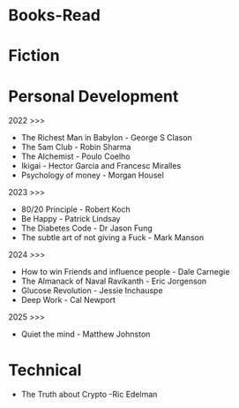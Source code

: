 # Books-Read

Fiction
=======



Personal Development
====================
2022 >>>
* The Richest Man in Babylon - George S Clason
* The 5am Club - Robin Sharma
* The Alchemist - Poulo Coelho
* Ikigai - Hector Garcia and Francesc Miralles
* Psychology of money - Morgan Housel

2023 >>>
* 80/20 Principle - Robert Koch
* Be Happy - Patrick Lindsay
* The Diabetes Code - Dr Jason Fung
* The subtle art of not giving a Fuck - Mark Manson

2024 >>>
* How to win Friends and influence people - Dale Carnegie
* The Almanack of Naval Ravikanth - Eric Jorgenson
* Glucose Revolution - Jessie Inchauspe
* Deep Work - Cal Newport

2025 >>>
* Quiet the mind - Matthew Johnston


Technical
=========
* The Truth about Crypto -Ric Edelman


